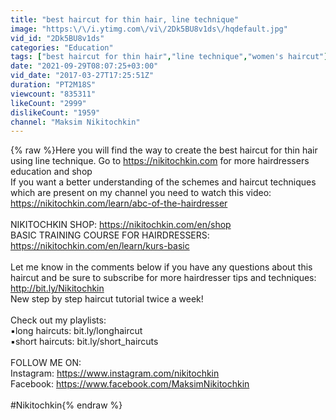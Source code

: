 ```yaml
---
title: "best haircut for thin hair, line technique"
image: "https:\/\/i.ytimg.com\/vi\/2Dk5BU8v1ds\/hqdefault.jpg"
vid_id: "2Dk5BU8v1ds"
categories: "Education"
tags: ["best haircut for thin hair","line technique","women's haircut"]
date: "2021-09-29T08:07:25+03:00"
vid_date: "2017-03-27T17:25:51Z"
duration: "PT2M18S"
viewcount: "835311"
likeCount: "2999"
dislikeCount: "1959"
channel: "Maksim Nikitochkin"
---
```

{% raw %}Here you will find the way to create the best haircut for thin hair using line technique. Go to <a rel="nofollow" target="blank" href="https://nikitochkin.com">https://nikitochkin.com</a> for more hairdressers education and shop <br />If you want a better understanding of the schemes and haircut techniques which are present on my channel you need to watch this video: <a rel="nofollow" target="blank" href="https://nikitochkin.com/learn/abc-of-the-hairdresser">https://nikitochkin.com/learn/abc-of-the-hairdresser</a><br /><br />NIKITOCHKIN SHOP: <a rel="nofollow" target="blank" href="https://nikitochkin.com/en/shop">https://nikitochkin.com/en/shop</a><br />BASIC TRAINING COURSE FOR HAIRDRESSERS: <a rel="nofollow" target="blank" href="https://nikitochkin.com/en/learn/kurs-basic">https://nikitochkin.com/en/learn/kurs-basic</a><br /><br />Let me know in the comments below if you have any questions about this haircut and be sure to subscribe for more hairdresser tips and techniques: <a rel="nofollow" target="blank" href="http://bit.ly/Nikitochkin">http://bit.ly/Nikitochkin</a><br />New step by step haircut tutorial twice a week! <br /><br />Check out my playlists:<br />▪️long haircuts: bit.ly/longhaircut<br />▪️short haircuts: bit.ly/short_haircuts<br /><br />FOLLOW ME ON:<br />Instagram: <a rel="nofollow" target="blank" href="https://www.instagram.com/nikitochkin">https://www.instagram.com/nikitochkin</a><br />Facebook: <a rel="nofollow" target="blank" href="https://www.facebook.com/MaksimNikitochkin">https://www.facebook.com/MaksimNikitochkin</a><br /><br />#Nikitochkin{% endraw %}
